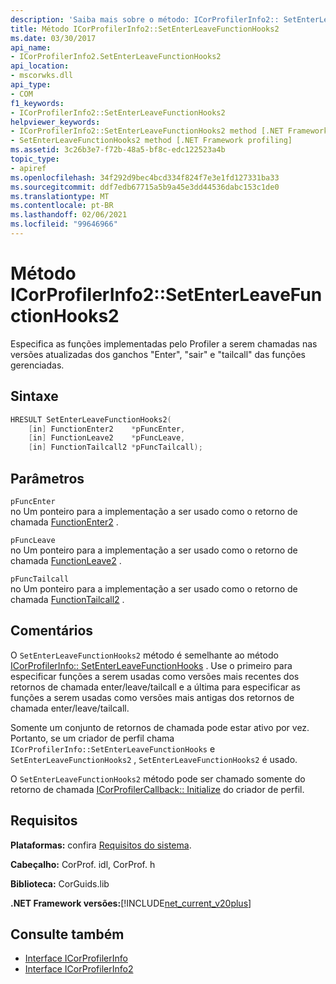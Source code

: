 ```yaml
---
description: 'Saiba mais sobre o método: ICorProfilerInfo2:: SetEnterLeaveFunctionHooks2'
title: Método ICorProfilerInfo2::SetEnterLeaveFunctionHooks2
ms.date: 03/30/2017
api_name:
- ICorProfilerInfo2.SetEnterLeaveFunctionHooks2
api_location:
- mscorwks.dll
api_type:
- COM
f1_keywords:
- ICorProfilerInfo2::SetEnterLeaveFunctionHooks2
helpviewer_keywords:
- ICorProfilerInfo2::SetEnterLeaveFunctionHooks2 method [.NET Framework profiling]
- SetEnterLeaveFunctionHooks2 method [.NET Framework profiling]
ms.assetid: 3c26b3e7-f72b-48a5-bf8c-edc122523a4b
topic_type:
- apiref
ms.openlocfilehash: 34f292d9bec4bcd334f824f7e3e1fd127331ba33
ms.sourcegitcommit: ddf7edb67715a5b9a45e3dd44536dabc153c1de0
ms.translationtype: MT
ms.contentlocale: pt-BR
ms.lasthandoff: 02/06/2021
ms.locfileid: "99646966"
---
```

# <a name="icorprofilerinfo2setenterleavefunctionhooks2-method"></a>Método ICorProfilerInfo2::SetEnterLeaveFunctionHooks2

Especifica as funções implementadas pelo Profiler a serem chamadas nas versões atualizadas dos ganchos "Enter", "sair" e "tailcall" das funções gerenciadas.  
  
## <a name="syntax"></a>Sintaxe  
  
```cpp  
HRESULT SetEnterLeaveFunctionHooks2(  
    [in] FunctionEnter2    *pFuncEnter,  
    [in] FunctionLeave2    *pFuncLeave,  
    [in] FunctionTailcall2 *pFuncTailcall);  
```  
  
## <a name="parameters"></a>Parâmetros  

 `pFuncEnter`  
 no Um ponteiro para a implementação a ser usado como o retorno de chamada [FunctionEnter2](functionenter2-function.md) .  
  
 `pFuncLeave`  
 no Um ponteiro para a implementação a ser usado como o retorno de chamada [FunctionLeave2](functionleave2-function.md) .  
  
 `pFuncTailcall`  
 no Um ponteiro para a implementação a ser usado como o retorno de chamada [FunctionTailcall2](functiontailcall2-function.md) .  
  
## <a name="remarks"></a>Comentários  

 O `SetEnterLeaveFunctionHooks2` método é semelhante ao método [ICorProfilerInfo:: SetEnterLeaveFunctionHooks](icorprofilerinfo-setenterleavefunctionhooks-method.md) . Use o primeiro para especificar funções a serem usadas como versões mais recentes dos retornos de chamada enter/leave/tailcall e a última para especificar as funções a serem usadas como versões mais antigas dos retornos de chamada enter/leave/tailcall.  
  
 Somente um conjunto de retornos de chamada pode estar ativo por vez. Portanto, se um criador de perfil chama `ICorProfilerInfo::SetEnterLeaveFunctionHooks` e `SetEnterLeaveFunctionHooks2` , `SetEnterLeaveFunctionHooks2` é usado.  
  
 O `SetEnterLeaveFunctionHooks2` método pode ser chamado somente do retorno de chamada [ICorProfilerCallback:: Initialize](icorprofilercallback-initialize-method.md) do criador de perfil.  
  
## <a name="requirements"></a>Requisitos  

 **Plataformas:** confira [Requisitos do sistema](../../get-started/system-requirements.md).  
  
 **Cabeçalho:** CorProf. idl, CorProf. h  
  
 **Biblioteca:** CorGuids.lib  
  
 **.NET Framework versões:**[!INCLUDE[net_current_v20plus](../../../../includes/net-current-v20plus-md.md)]  
  
## <a name="see-also"></a>Consulte também

- [Interface ICorProfilerInfo](icorprofilerinfo-interface.md)
- [Interface ICorProfilerInfo2](icorprofilerinfo2-interface.md)
